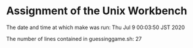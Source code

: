 # Assignment of the Unix Workbench  
The date and time at which make was run: 
Thu Jul  9 00:03:50 JST 2020
  
The number of lines contained in guessinggame.sh:
27
